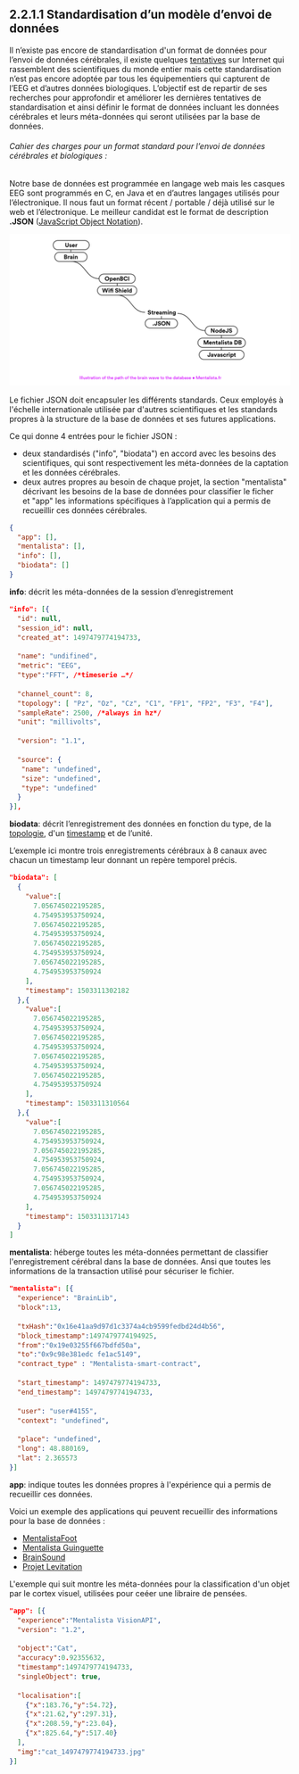 ## 2.2.1.1 Standardisation d’un modèle d’envoi de données

Il n’existe pas encore de standardisation d'un format de données pour l’envoi de données cérébrales, il existe quelques [tentatives](https://github.com/NeuroJS/eeg-stream-data-model/issues/1) sur Internet qui rassemblent des scientifiques du monde entier mais cette standardisation n’est pas encore adoptée par tous les équipementiers qui capturent de l’EEG et d’autres données biologiques. L’objectif est de repartir de ses recherches pour approfondir et améliorer les dernières tentatives de standardisation et ainsi définir le format de données incluant les données cérébrales et leurs méta-données qui seront utilisées par la base de données.

###### Cahier des charges pour un format standard pour l’envoi de données cérébrales et biologiques :

Notre base de données est programmée en langage web mais les casques EEG sont programmés en C, en Java et en d’autres langages utilisés pour l’électronique. Il nous faut un format récent / portable / déjà utilisé sur le web et l’électronique. Le meilleur candidat est le format de description **.JSON** ([JavaScript Object Notation](https://fr.wikipedia.org/wiki/JavaScript_Object_Notation)).

![Une illustration du chemin de l'onde cérébrale vers la base de données.](img/json/streaming.png)

Le fichier JSON doit encapsuler les différents standards. Ceux employés à l'échelle internationale utilisée par d'autres scientifiques et les standards propres à la structure de la base de données et ses futures applications.

Ce qui donne 4 entrées pour le fichier JSON :

- deux standardisés ("info", "biodata") en accord avec les besoins des scientifiques, qui sont respectivement les méta-données de la captation et les données cérébrales.
- deux  autres propres au besoin de chaque projet, la section "mentalista" décrivant les besoins de la base de données pour classifier le ficher et "app" les informations spécifiques à l’application qui a permis de recueillir ces données cérébrales.

```json
{
  "app": [],
  "mentalista": [],
  "info": [],
  "biodata": []
}
```

**info**: décrit les méta-données de la session d’enregistrement

```json
"info": [{	
  "id": null,
  "session_id": null,
  "created_at": 1497479774194733,
  
  "name": "undifined",
  "metric": "EEG",
  "type":"FFT", /*timeserie …*/
  
  "channel_count": 8, 
  "topology": [ "Pz", "Oz", "Cz", "C1", "FP1", "FP2", "F3", "F4"],
  "sampleRate": 2500, /*always in hz*/
  "unit": "millivolts",
  
  "version": "1.1",
  
  "source": {
   "name": "undefined",
   "size": "undefined",
   "type": "undefined"
  }
}],
```

**biodata**: décrit l’enregistrement des données en fonction du type, de la [topologie](https://en.wikipedia.org/wiki/10–20_system_(EEG)), d'un [timestamp](https://fr.wikipedia.org/wiki/Horodatage) et de l’unité.

L’exemple ici montre trois enregistrements cérébraux à 8 canaux avec chacun un timestamp leur donnant un repère temporel précis.

```json
"biodata": [
  { 
  	"value":[
      7.056745022195285,
      4.754953953750924,
      7.056745022195285,
      4.754953953750924, 
      7.056745022195285,
      4.754953953750924,
      7.056745022195285,
      4.754953953750924
  	],
  	"timestamp": 1503311302182
  },{
  	"value":[
      7.056745022195285,
      4.754953953750924,
      7.056745022195285,
      4.754953953750924, 
      7.056745022195285,
      4.754953953750924,
      7.056745022195285,
      4.754953953750924
  	],
  	"timestamp": 1503311310564
  },{ 
  	"value":[
      7.056745022195285,
      4.754953953750924,
      7.056745022195285,
      4.754953953750924, 
      7.056745022195285,
      4.754953953750924,
      7.056745022195285,
      4.754953953750924
  	],
    "timestamp": 1503311317143
  }
]
```

**mentalista**: héberge toutes les méta-données permettant de classifier l'enregistrement cérébral dans la base de données. Ansi que toutes les informations de la transaction utilisé pour sécuriser le fichier.

```json
"mentalista": [{ 
  "experience": "BrainLib",
  "block":13,
  
  "txHash":"0x16e41aa9d97d1c3374a4cb9599fedbd24d4b56",
  "block_timestamp":1497479774194925,
  "from":"0x19e03255f667bdfd50a",
  "to":"0x9c98e381edc fe1ac5149",
  "contract_type" : "Mentalista-smart-contract",
  
  "start_timestamp": 1497479774194733,
  "end_timestamp": 1497479774194733,
  
  "user": "user#4155",
  "context": "undefined",
  
  "place": "undefined",
  "long": 48.880169,
  "lat": 2.365573		
}]
```

**app**: indique toutes les données propres à l'expérience qui a permis de recueillir ces données.

Voici un exemple des applications qui peuvent recueillir des informations pour la base de données :

- [MentalistaFoot](http://mentalista.fr/foot)
- [Mentalista Guinguette](http://mentalista.fr/guinguette)
- [BrainSound](http://mentalista.fr/brainsound)
- [Projet Levitation](http://mentalista.fr/levitation)

L'exemple qui suit montre les méta-données pour la classification d'un objet par le cortex visuel, utilisées pour ceéer une libraire de pensées.

```json
"app": [{ 
  "experience":"Mentalista VisionAPI",
  "version": "1.2",
  
  "object":"Cat",
  "accuracy":0.92355632,
  "timestamp":1497479774194733,
  "singleObject": true,
  
  "localisation":[
  	{"x":183.76,"y":54.72},
  	{"x":21.62,"y":297.31},
  	{"x":208.59,"y":23.04},
  	{"x":825.64,"y":517.40}
  ],
  "img":"cat_1497479774194733.jpg"  
}]
```